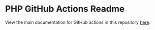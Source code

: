 # PHP GitHub Actions Readme

View the main documentation for GitHub actions in this repository [here](/packages/github-actions/README.md).
